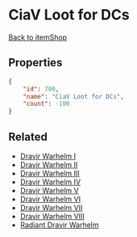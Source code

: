 # CiaV Loot for DCs

<no description available>

[Back to itemShop](../item-shops.md)

## Properties

```json
{
    "id": 700,
    "name": "CiaV Loot for DCs",
    "count": -100
}
```

## Related

- [Dravir Warhelm I](../items/20193-dravir-warhelm-i.md)
- [Dravir Warhelm II](../items/20194-dravir-warhelm-ii.md)
- [Dravir Warhelm III](../items/20195-dravir-warhelm-iii.md)
- [Dravir Warhelm IV](../items/20196-dravir-warhelm-iv.md)
- [Dravir Warhelm V](../items/20197-dravir-warhelm-v.md)
- [Dravir Warhelm VI](../items/20198-dravir-warhelm-vi.md)
- [Dravir Warhelm VII](../items/20199-dravir-warhelm-vii.md)
- [Dravir Warhelm VIII](../items/20200-dravir-warhelm-viii.md)
- [Radiant Dravir Warhelm](../items/20202-radiant-dravir-warhelm.md)

